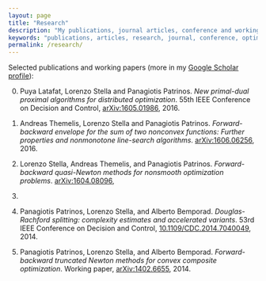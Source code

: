```yaml
---
layout: page
title: "Research"
description: "My publications, journal articles, conference and working papers and research-related stuff."
keywords: "publications, articles, research, journal, conference, optimization, nonsmooth, proximal, splitting"
permalink: /research/
---
```


Selected publications and working papers (more in my [Google Scholar profile](https://scholar.google.com/citations?user=Y3ag8YsAAAAJ&hl=en)):

0. Puya Latafat, Lorenzo Stella and Panagiotis Patrinos.
*New primal-dual proximal algorithms for distributed optimization*.
55th IEEE Conference on Decision and Control, [arXiv:1605.01986](http://arxiv.org/abs/1605.01986), 2016.

0. Andreas Themelis, Lorenzo Stella and Panagiotis Patrinos.
*Forward-backward envelope for the sum of two nonconvex functions: Further properties and nonmonotone line-search algorithms*.
[arXiv:1606.06256](http://arxiv.org/abs/1606.06256), 2016.

0. Lorenzo Stella, Andreas Themelis, and Panagiotis Patrinos.
*Forward-backward quasi-Newton methods for nonsmooth optimization problems*.
[arXiv:1604.08096](http://arxiv.org/abs/1604.08096),
2016.

0. Panagiotis Patrinos, Lorenzo Stella, and Alberto Bemporad.
*Douglas-Rachford splitting: complexity estimates and accelerated variants*.
53rd IEEE Conference on Decision and Control, [10.1109/CDC.2014.7040049](http://dx.doi.org/10.1109/CDC.2014.7040049), 2014.

0. Panagiotis Patrinos, Lorenzo Stella, and Alberto Bemporad.
*Forward-backward truncated Newton methods for convex composite optimization*.
Working paper, [arXiv:1402.6655](http://arxiv.org/abs/1402.6655), 2014.
